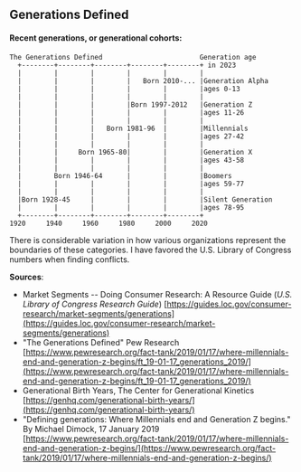 ## Generations Defined  

#### Recent generations, or generational cohorts:  

<!-- The ditaa '-E' prevents the separation of common edges of shapes. 
https://github.com/stathissideris/ditaa -->
```ditaa {cmd=true args=["-E"]}
The Generations Defined                        Generation age
  +--------+--------+--------+--------+--------+ in 2023
  |        |        |        |        |        |
  |        |        |        |   Born 2010-... |Generation Alpha
  |        |        |        |        |        |ages 0-13
  |        |        |        |        |        |
  |        |        |        |Born 1997-2012   |Generation Z
  |        |        |        |        |        |ages 11-26
  |        |        |        |        |        |
  |        |        |   Born 1981-96  |        |Millennials
  |        |        |        |        |        |ages 27-42
  |        |        |        |        |        |
  |        |     Born 1965-80|        |        |Generation X
  |        |        |        |        |        |ages 43-58
  |        |        |        |        |        |
  |        Born 1946-64      |        |        |Boomers
  |        |        |        |        |        |ages 59-77
  |        |        |        |        |        |
  |Born 1928-45     |        |        |        |Silent Generation
  |        |        |        |        |        |ages 78-95
  +--------+--------+--------+--------+--------+
1920     1940     1960     1980     2000     2020
```
<!-- 
<a href="https://www.pewresearch.org/fact-tank/2019/01/17/where-millennials-end-and-generation-z-begins/ft_19-01-17_generations_2019/"><img src="https://www.pewresearch.org/wp-content/uploads/2019/01/FT_19.01.17_generations_2019.png?w=640"></a>  
-->  

There is considerable variation in how various organizations represent the boundaries of these categories.  I have favored the U.S. Library of Congress numbers when finding conflicts.  

**Sources**:  
* Market Segments -- Doing Consumer Research: A Resource Guide (*U.S. Library of Congress Research Guide*) 
[https://guides.loc.gov/consumer-research/market-segments/generations](https://guides.loc.gov/consumer-research/market-segments/generations)  
* "The Generations Defined" Pew Research 
[https://www.pewresearch.org/fact-tank/2019/01/17/where-millennials-end-and-generation-z-begins/ft_19-01-17_generations_2019/](https://www.pewresearch.org/fact-tank/2019/01/17/where-millennials-end-and-generation-z-begins/ft_19-01-17_generations_2019/)  
* Generational Birth Years, The Center for Generational Kinetics  [https://genhq.com/generational-birth-years/](https://genhq.com/generational-birth-years/)  
* "Defining generations: Where Millennials end and Generation Z begins." By Michael Dimock, 17 January 2019 [https://www.pewresearch.org/fact-tank/2019/01/17/where-millennials-end-and-generation-z-begins/](https://www.pewresearch.org/fact-tank/2019/01/17/where-millennials-end-and-generation-z-begins/)  
